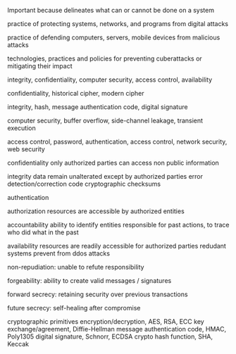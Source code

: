 Important because delineates what can or cannot be done on a system

practice of protecting systems, networks, and programs from digital attacks

practice of defending computers, servers, mobile devices from malicious attacks

technologies, practices and policies for preventing cuberattacks or mitigating their impact

integrity, confidentiality, computer security, access control, availability

confidentiality, historical cipher, modern cipher

integrity, hash, message authentication code, digital signature

computer security, buffer overflow, side-channel leakage, transient execution

access control, password, authentication, access control, network security, web security

confidentiality
only authorized parties can access non public information

integrity
data remain unalterated except by authorized parties
error detection/correction code
cryptographic checksums

authentication


authorization
resources are accessible by authorized entities

accountability
ability to identify entities responsible for past actions, to trace who did what in the past

availability
resources are readily accessible for authorized parties
redudant systems prevent from ddos attacks

non-repudiation: unable to refute responsibility

forgeability: ability to create valid messages / signatures

forward secrecy: retaining security over previous transactions

future secrecy: self-healing after compromise

cryptographic primitives
	encryption/decryption, AES, RSA, ECC
	key exchange/agreement, Diffie-Hellman
	message authentication code, HMAC, Poly1305
	digital signature, Schnorr, ECDSA
	crypto hash function, SHA, Keccak
	
	
	
